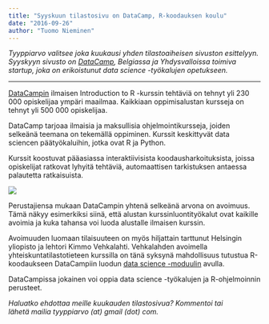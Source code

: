```yaml
---
title: "Syyskuun tilastosivu on DataCamp, R-koodauksen koulu"
date: "2016-09-26"
author: "Tuomo Nieminen"
---
```


_Tyyppiarvo valitsee joka kuukausi yhden tilastoaiheisen sivuston esittelyyn. Syyskyyn sivusto on [DataCamp](http://www.datacamp.com/), Belgiassa ja Yhdysvalloissa toimiva startup, joka on erikoistunut data science -työkalujen opetukseen._

* * *

[DataCampin](http://www.datacamp.com/) ilmaisen Introduction to R -kurssin tehtäviä on tehnyt yli 230 000 opiskelijaa ympäri maailmaa. Kaikkiaan oppimisalustan kursseja on tehnyt yli 500 000 opiskelijaa.

DataCamp tarjoaa ilmaisia ja maksullisia ohjelmointikursseja, joiden selkeänä teemana on tekemällä oppiminen. Kurssit keskittyvät data sciencen päätyökaluihin, jotka ovat R ja Python.

Kurssit koostuvat pääasiassa interaktiivisista koodausharkoituksista, joissa opiskelijat ratkovat lyhyitä tehtäviä, automaattisen tarkistuksen antaessa palautetta ratkaisuista.

![](https://cdn.datacamp.com/main-app/assets/brand/logo_full-c614f10811d4e9136eafe8d836ca5939.png)

Perustajiensa mukaan DataCampin yhtenä selkeänä arvona on avoimuus. Tämä näkyy esimerkiksi siinä, että alustan kurssinluontityökalut ovat kaikille avoimia ja kuka tahansa voi luoda alustalle ilmaisen kurssin.

Avoimuuden luomaan tilaisuuteen on myös hiljattain tarttunut Helsingin yliopisto ja lehtori Kimmo Vehkalahti. Vehkalahden avoimella yhteiskuntatilastotieteen kurssilla on tänä syksynä mahdollisuus tutustua R-koodaukseen DataCampiin luodun [data science -moduulin](https://www.datacamp.com/courses/helsinki-social-statistics) avulla.

DataCampissa jokainen voi oppia data science -työkalujen ja R-ohjelmoinnin perusteet.

_Haluatko ehdottaa meille kuukauden tilastosivua? Kommentoi tai lähetä mailia tyyppiarvo (at) gmail (dot) com._
